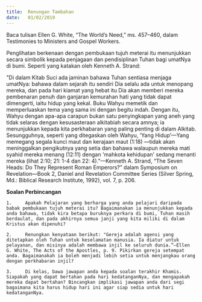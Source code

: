 ```yaml
---
title:  Renungan Tambahan
date:   01/02/2019
---
```


Baca tulisan Ellen G. White, “The World’s Need,” ms. 457–460, dalam Testimonies to Ministers and Gospel Workers.

Penglihatan berkenaan dengan pembukaan tujuh meterai itu menunjukkan secara simbolik kepada penjagaan dan pendisiplinan Tuhan bagi umatNya di bumi. Seperti yang katakan oleh Kenneth A. Strand:

"Di dalam Kitab Suci ada jaminan bahawa Tuhan sentiasa menjaga umatNya: bahawa dalam sejarah itu sendiri  Dia selalu ada untuk menopang mereka, dan pada hari kiamat yang hebat itu Dia akan memberi mereka pembenaran penuh dan ganjaran  kemurahan hati yang tidak dapat dimengerti, iaitu hidup yang kekal. Buku Wahyu memetik dan memperluaskan tema yang sama ini dengan begitu indah. Dengan itu, Wahyu  dengan apa-apa carapun bukan satu penyingkapan yang aneh yang tidak selaras dengan kesusasteraan alkitabiah secara amnya; ia menunjukkan kepada kita perkhabaran yang paling penting di dalam Alkitab.   Sesungguhnya, seperti yang ditegaskan oleh Wahyu, ‘Yang Hidup’—Yang  memegang segala kunci maut dan kerajaan maut (1:18) —tidak  akan meninggalkan pengikutnya yang setia dan bahawa walaupun mereka mati syahid mereka menang (12:11) dengan 'mahkota kehidupan' sedang menanti mereka (lihat 2:10; 21: 1-4 dan 22: 4).”—Kenneth A. Strand, “The Seven Heads: Do They Represent Roman Emperors?” dalam Symposium on Revelation—Book 2, Daniel and Revelation Committee Series (Silver Spring, Md.: Biblical Research Institute, 1992), vol. 7, p. 206. 

**Soalan Perbincangan**

`1. 	Apakah Pelajaran yang berharga yang anda pelajari daripada babak pembukaan tujuh meterai itu? Bagaimanakan ia menunjukkan kepada anda bahawa, tidak kira betapa buruknya perkara di bumi, Tuhan masih berdaulat, dan pada akhirnya semua janji yang kita miliki di dalam Kristus akan dipenuhi?`

`2. 	Renungkan kenyataan berikut: "Gereja adalah agensi yang ditetapkan oleh Tuhan untuk keselamatan manusia. Ia diatur untuk pelayanan, dan misinya adalah membawa injil ke seluruh dunia.”—Ellen G. White, The Acts of the Apostles, p. 9. Pikirkan gereja setempat anda. Bagaimanakah ia boleh menjadi lebih setia untuk menjangkau orang dengan perkhabaran injil?`

`3. 	Di kelas, bawa jawapan anda kepada soalan terakhir Khamis. Siapakah yang dapat bertahan pada hari kedatanganNya, dan mengapakah mereka dapat bertahan? Bincangkan implikasi jawapan anda dari segi bagaimana kita harus hidup hari ini agar siap sedia untuk hari kedatanganNya.`